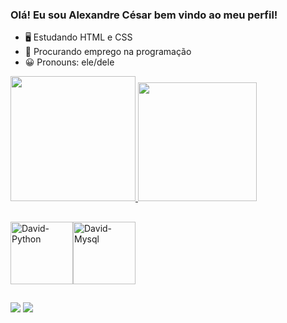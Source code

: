 ### Olá! Eu sou Alexandre César bem vindo ao meu perfil!
- 🖥️ Estudando HTML e CSS
- 🔭 Procurando emprego na programação
- 😀 Pronouns: ele/dele
  
<div>
  <a href="https://beacons.ai/AlexandreCesar21">
  <img height="200em" src="https://github-readme-stats.vercel.app/api?username=AlexandreCesar21&show_icons=true&theme=dracula&include_all_commits=true&count_private=true">
  <img height="190m" src="https://github-readme-stats.vercel.app/api/top-langs/?username=AlexandreCesar21&layout=compact&langs_count=16&theme=dracula"/>
</div>

##  
  
<img align="center" alt="David-Python" height="100" width="100" src="https://cdn.jsdelivr.net/gh/devicons/devicon/icons/python/python-original-wordmark.svg" /><img align="center" alt="David-Mysql" height="100" width="100" src="https://cdn.jsdelivr.net/gh/devicons/devicon/icons/mysql/mysql-original-wordmark.svg" />

##
  <div>
    <a href="https://www.linkedin.com/in/alexandre-c%C3%A9sar-350726256/recent-activity/" target="_blank"><img src="https://img.shields.io/badge/LinkedIn-0077B5?style=for-the-badge&logo=linkedin&logoColor=white" target="_blank"></a>
<a href="https://www.instagram.com/alexandrecesar9477/" target="_blank"><img src="https://img.shields.io/badge/Instagram-E4405F?style=for-the-badge&logo=instagram&logoColor=white" target="_blank"></a>
